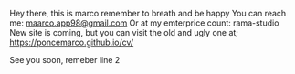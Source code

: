 Hey there, this is marco
remember to breath and be happy 
You can reach me: maarco.app98@gmail.com 
Or at my emterprice count: rama-studio 
New site is coming, but you can visit the old and ugly one at;
 https://poncemarco.github.io/cv/
 
 See you soon, 
 remeber line 2
